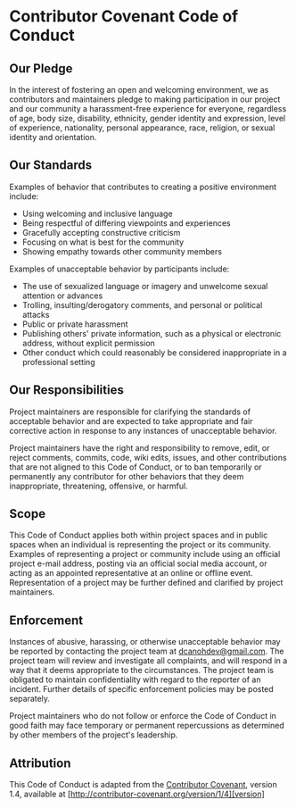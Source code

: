 # Contributor Covenant Code of Conduct

## Our Pledge

In the interest of fostering an open and welcoming environment, we as 
contributors and maintainers pledge to making participation in our 
project and our community a harassment-free experience for everyone, 
regardless of age, body size, disability, ethnicity, gender identity 
and expression, level of experience, nationality, personal appearance, 
race, religion, or sexual identity and orientation.

## Our Standards

Examples of behavior that contributes to creating a positive 
environment include:

* Using welcoming and inclusive language
* Being respectful of differing viewpoints and experiences
* Gracefully accepting constructive criticism
* Focusing on what is best for the community
* Showing empathy towards other community members

Examples of unacceptable behavior by participants include:

* The use of sexualized language or imagery and unwelcome sexual attention or advances
* Trolling, insulting/derogatory comments, and personal or political attacks
* Public or private harassment
* Publishing others' private information, such as a physical or electronic address, without explicit permission
* Other conduct which could reasonably be considered inappropriate in a professional setting

## Our Responsibilities

Project maintainers are responsible for clarifying the standards of 
acceptable behavior and are expected to take appropriate and fair 
corrective action in response to any instances of unacceptable behavior.

Project maintainers have the right and responsibility to remove, edit, 
or reject comments, commits, code, wiki edits, issues, and other 
contributions that are not aligned to this Code of Conduct, or to ban 
temporarily or permanently any contributor for other behaviors that 
they deem inappropriate, threatening, offensive, or harmful.

## Scope

This Code of Conduct applies both within project spaces and in public 
spaces when an individual is representing the project or its community. 
Examples of representing a project or community include using an 
official project e-mail address, posting via an official social media 
account, or acting as an appointed representative at an online or 
offline event. Representation of a project may be further defined and 
clarified by project maintainers.

## Enforcement

Instances of abusive, harassing, or otherwise unacceptable behavior 
may be reported by contacting the project team at dcanohdev@gmail.com. 
The project team will review and investigate all complaints, and will 
respond in a way that it deems appropriate to the circumstances. The 
project team is obligated to maintain confidentiality with regard to 
the reporter of an incident. Further details of specific enforcement 
policies may be posted separately.

Project maintainers who do not follow or enforce the Code of Conduct 
in good faith may face temporary or permanent repercussions as 
determined by other members of the project's leadership.

## Attribution

This Code of Conduct is adapted from the [Contributor Covenant][homepage], 
version 1.4, available at [http://contributor-covenant.org/version/1/4][version]

[homepage]: http://contributor-covenant.org
[version]: http://contributor-covenant.org/version/1/4/
